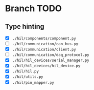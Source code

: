 # Branch TODO
## Type hinting
- [x] `./hil/components/component.py`
- [ ] `./hil/communication/can_bus.py`
- [x] `./hil/communication/client.py`
- [ ] `./hil/communication/daq_protocol.py`
- [x] `./hil/hil_devices/serial_manager.py`
- [x] `./hil/hil_devices/hil_device.py`
- [x] `./hil/hil.py`
- [x] `./hil/utils.py`
- [x] `./hil/pin_mapper.py`
